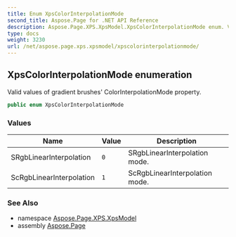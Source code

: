 ```yaml
---
title: Enum XpsColorInterpolationMode
second_title: Aspose.Page for .NET API Reference
description: Aspose.Page.XPS.XpsModel.XpsColorInterpolationMode enum. Valid values of gradient brushes ColorInterpolationMode property
type: docs
weight: 3230
url: /net/aspose.page.xps.xpsmodel/xpscolorinterpolationmode/
---
```

## XpsColorInterpolationMode enumeration

Valid values of gradient brushes' ColorInterpolationMode property.

```csharp
public enum XpsColorInterpolationMode
```

### Values

| Name | Value | Description |
| --- | --- | --- |
| SRgbLinearInterpolation | `0` | SRgbLinearInterpolation mode. |
| ScRgbLinearInterpolation | `1` | ScRgbLinearInterpolation mode. |

### See Also

* namespace [Aspose.Page.XPS.XpsModel](../../aspose.page.xps.xpsmodel/)
* assembly [Aspose.Page](../../)


